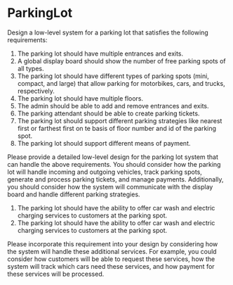 # ParkingLot
Design a low-level system for a parking lot that satisfies the following requirements:

1. The parking lot should have multiple entrances and exits.
2. A global display board should show the number of free parking spots of all types.
3. The parking lot should have different types of parking spots (mini, compact, and large) that allow parking for motorbikes, cars, and trucks, respectively.
4. The parking lot should have multiple floors.
5. The admin should be able to add and remove entrances and exits.
6. The parking attendant should be able to create parking tickets.
7. The parking lot should support different parking strategies like nearest first or farthest first on te basis of floor number and id of the parking spot.
8. The parking lot should support different means of payment.

Please provide a detailed low-level design for the parking lot system that can handle the above requirements. You should consider how the parking lot will handle incoming and outgoing vehicles, track parking spots, generate and process parking tickets, and manage payments. Additionally, you should consider how the system will communicate with the display board and handle different parking strategies.

1. The parking lot should have the ability to offer car wash and electric charging services to customers at the parking spot.
2. The parking lot should have the ability to offer car wash and electric charging services to customers at the parking spot.

Please incorporate this requirement into your design by considering how the system will handle these additional services. For example, you could consider how customers will be able to request these services, how the system will track which cars need these services, and how payment for these services will be processed.

